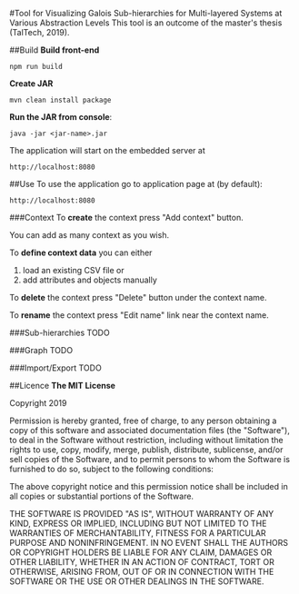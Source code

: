 #Tool for Visualizing Galois Sub-hierarchies for Multi-layered Systems at Various Abstraction Levels
This tool is an outcome of the master's thesis (TalTech, 2019).

##Build
**Build front-end**

    npm run build


**Create JAR**

    mvn clean install package

**Run the JAR from console**:

    java -jar <jar-name>.jar
    
The application will start on the embedded server at 

    http://localhost:8080
    
##Use
To use the application go to application page at (by default):

    http://localhost:8080
    
###Context
To **create** the context press "Add context" button.

You can add as many context as you wish.

To **define context data** you can either 
1. load an existing CSV file or 
2. add attributes and objects manually

To **delete** the context press "Delete" button under the context name.

To **rename** the context press "Edit name" link near the context name.

###Sub-hierarchies
TODO

###Graph
TODO

###Import/Export
TODO

##Licence
**The MIT License**

Copyright 2019

Permission is hereby granted, free of charge, to any person obtaining a copy of this software and associated documentation files (the "Software"), to deal in the Software without restriction, including without limitation the rights to use, copy, modify, merge, publish, distribute, sublicense, and/or sell copies of the Software, and to permit persons to whom the Software is furnished to do so, subject to the following conditions:

The above copyright notice and this permission notice shall be included in all copies or substantial portions of the Software.

THE SOFTWARE IS PROVIDED "AS IS", WITHOUT WARRANTY OF ANY KIND, EXPRESS OR IMPLIED, INCLUDING BUT NOT LIMITED TO THE WARRANTIES OF MERCHANTABILITY, FITNESS FOR A PARTICULAR PURPOSE AND NONINFRINGEMENT. IN NO EVENT SHALL THE AUTHORS OR COPYRIGHT HOLDERS BE LIABLE FOR ANY CLAIM, DAMAGES OR OTHER LIABILITY, WHETHER IN AN ACTION OF CONTRACT, TORT OR OTHERWISE, ARISING FROM, OUT OF OR IN CONNECTION WITH THE SOFTWARE OR THE USE OR OTHER DEALINGS IN THE SOFTWARE.